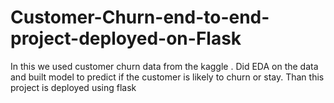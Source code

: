 # Customer-Churn-end-to-end-project-deployed-on-Flask
In this we used customer churn data from the kaggle . Did EDA on the data and built model to predict if the customer is likely to churn or stay. Than this project is deployed using flask
